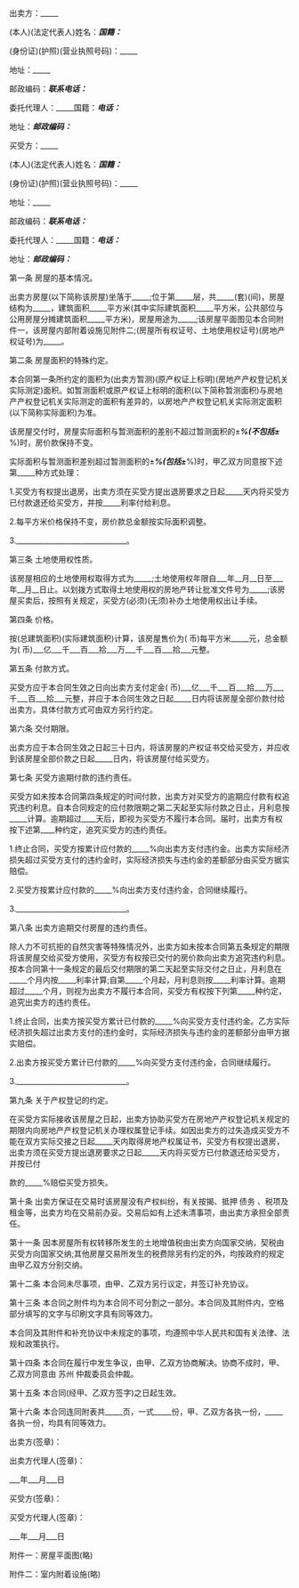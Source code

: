 
 


出卖方：_____


(本人)(法定代表人)姓名：_____国籍：_____


(身份证)(护照)(营业执照号码)：_____


地址：_____


邮政编码：_____联系电话：_____


委托代理人：_____国籍：_____电话：_____


地址：_____邮政编码：_____


买受方：_____


(本人)(法定代表人)姓名：_____国籍：_____


(身份证)(护照)(营业执照号码)：_____


地址：_____


邮政编码：_____联系电话：_____


委托代理人：_____国籍：_____电话：_____


地址：_____邮政编码：_____


第一条 房屋的基本情况。


出卖方房屋(以下简称该房屋)坐落于_____;位于第_____层，共_____(套)(间)，房屋结构为_____，建筑面积_____平方米(其中实际建筑面积_____平方米，公共部位与公用房屋分摊建筑面积_____平方米)，房屋用途为_____;该房屋平面图见本合同附件一，该房屋内部附着设施见附件二;(房屋所有权证号、土地使用权证号)(房地产权证号)为_____。


第二条 房屋面积的特殊约定。


本合同第一条所约定的面积为(出卖方暂测)(原产权证上标明)(房地产产权登记机关实际测定)面积。如暂测面积或原产权证上标明的面积(以下简称暂测面积)与房地产产权登记机关实际测定的面积有差异的，以房地产产权登记机关实际测定面积(以下简称实际面积)为准。


该房屋交付时，房屋实际面积与暂测面积的差别不超过暂测面积的±_____%(不包括±_____%)时，房价款保持不变。


实际面积与暂测面积差别超过暂测面积的±_____%(包括±_____%)时，甲乙双方同意按下述第_____种方式处理：


1.买受方有权提出退房，出卖方须在买受方提出退房要求之日起_____天内将买受方已付款退还给买受方，并按_____利率付给利息。


2.每平方米价格保持不变，房价款总金额按实际面积调整。


3._______________________________。


第三条 土地使用权性质。


该房屋相应的土地使用权取得方式为_____;土地使用权年限自___年__月__日至___年__月__日止。以划拨方式取得土地使用权的房地产转让批准文件号为_____;该房屋买卖后，按照有关规定，买受方(必须)(无须)补办土地使用权出让手续。


第四条 价格。


按(总建筑面积)(实际建筑面积)计算，该房屋售价为( 币)每平方米_____元，总金额为( 币)___亿___千___百___拾___万___千___百___拾___元整。


第五条 付款方式。


买受方应于本合同生效之日向出卖方支付定金( 币)___亿___千___百___拾___万___千___百___拾___元整，并应于本合同生效之日起_____日内将该房屋全部价款付给出卖方。具体付款方式可由双方另行约定。


第六条 交付期限。


出卖方应于本合同生效之日起三十日内，将该房屋的产权证书交给买受方，并应收到该房屋全部价款之日起_____日内，将该房屋付给买受方。


第七条 买受方逾期付款的违约责任。


买受方如未按本合同第四条规定的时间付款，出卖方对买受方的逾期应付款有权追究违约利息。自本合同规定的应付款限期之第二天起至实际付款之日止，月利息按_____计算。逾期超过____天后，即视为买受方不履行本合同。届时，出卖方有权按下述第____种约定，追究买受方的违约责任。


1.终止合同，买受方按累计应付款的_____%向出卖方支付违约金。出卖方实际经济损失超过买受方支付的违约金时，实际经济损失与违约金的差额部分由买受方据实赔偿。


2.买受方按累计应付款的_____%向出卖方支付违约金，合同继续履行。


3._______________________________。


第八条 出卖方逾期交付房屋的违约责任。


除人力不可抗拒的自然灾害等特殊情况外，出卖方如未按本合同第五条规定的期限将该房屋交给买受方使用，买受方有权按已交付的房价款向出卖方追究违约利息。按本合同第十一条规定的最后交付期限的第二天起至实际交付之日止，月利息在_____个月内按_____利率计算;自第_____个月起，月利息则按_____利率计算。逾期超过_____个月，则视为出卖方不履行本合同，买受方有权按下列第_____种约定，追究出卖方的违约责任。


1.终止合同，出卖方按买受方累计已付款的_____%向买受方支付违约金。乙方实际经济损失超过出卖方支付的违约金时，实际经济损失与违约金的差额部分由甲方据实赔偿。


2.出卖方按买受方累计已付款的_____%向买受方支付违约金，合同继续履行。


3._______________________________。


第九条 关于产权登记的约定。


在买受方实际接收该房屋之日起，出卖方协助买受方在房地产产权登记机关规定的期限内向房地产产权登记机关办理权属登记手续。如因出卖方的过失造成买受方不能在双方实际交接之日起_____天内取得房地产权属证书，买受方有权提出退房，出卖方须在买受方提出退房要求之日起_____天内将买受方已付款退还给买受方，并按已付


款的_____%赔偿买受方损失。


第十条 出卖方保证在交易时该房屋没有产权纠纷，有关按揭、抵押
债务
、税项及租金等，出卖方均在交易前办妥。交易后如有上述未清事项，由出卖方承担全部责任。


第十一条 因本房屋所有权转移所发生的土地增值税由出卖方向国家交纳，契税由买受方向国家交纳;其他房屋交易所发生的税费除另有约定的外，均按政府的规定由甲乙双方分别交纳。


第十二条 本合同未尽事项，由甲、乙双方另行议定，并签订补充协议。


第十三条 本合同之附件均为本合同不可分割之一部分。本合同及其附件内，空格部分填写的文字与印刷文字具有同等效力。


本合同及其附件和补充协议中未规定的事项，均遵照中华人民共和国有关法律、法规和政策执行。


第十四条 本合同在履行中发生争议，由甲、乙双方协商解决。协商不成时，甲、乙双方同意由
苏州
仲裁委员会仲裁。


第十五条 本合同(经甲、乙双方签字)之日起生效。


第十六条 本合同连同附表共_____页，一式_____份，甲、乙双方各执一份，_____各执一份，均具有同等效力。


出卖方(签章)：


出卖方代理人(签章)：


___年___月___日


买受方(签章)：


买受方代理人(签章)：


___年___月___日


附件一：房屋平面图(略)


附件二：室内附着设施(略)
 


 

 
 
 
 
 
  


  
 

  


  


  
 
 
 
 


